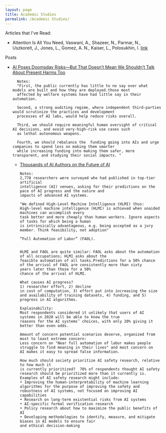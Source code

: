 ```yaml
---
layout: page
title: Academic Studies
permalink: /Academic Studies/
---
```


Articles that I've Read: 
- Attention Is All You Need, Vaswani, A., Shazeer, N., Parmar, N., Uszkoreit, J., Jones, L., Gomez, 
  A. N., Kaiser, L., Polosukhin, I. [link](arXivpreprintarXiv:1706.03762,2017)


Posts
- [AI Poses Doomsday Risks—But That Doesn’t Mean We Shouldn’t Talk About Present Harms Too](https://time.com/6303127/ai-future-danger-present-harms/)

        Notes: 
        "First, the public currently has little to no say over what models are built and how they are deployed.those most 
        affected by welfare systems have had little say in their automation. 
         
        Second, a strong auditing regime, where independent third-parties would scrutinize the practices and development 
        processes of AI labs, would help reduce risks overall. 
  
        Third, we should require meaningful human oversight of critical AI decisions, and avoid very-high-risk use cases such 
        as lethal autonomous weapons. 
  
        Fourth, we should rebalance the  funding going into AIs and urge companies to spend less on making them smarter 
        while increasing funding into making them safer, more transparent, and studying their social impacts. "

  - [Thousands of AI Authors on the Future of AI](https://arxiv.org/abs/2401.02843)

        Notes: 
        2,778 researchers were surveyed who had published in top-tier artificial
        intelligence (AI) venues, asking for their predictions on the pace of AI progress and the nature and
        impacts of advanced AI systems. 
      
        "We defined High-Level Machine Intelligence (HLMI) thus:
        High-level machine intelligence (HLMI) is achieved when unaided machines can accomplish every
        task better and more cheaply than human workers. Ignore aspects of tasks for which being a human
        is intrinsically advantageous, e.g. being accepted as a jury member. Think feasibility, not adoption"
      
        “Full Automation of Labor” (FAOL).
      
        
        HLMI and FAOL are quite similar: FAOL asks about the automation of all occupations; HLMI asks about the
        feasible automation of all tasks.Predictions for a 50% chance of the arrival of FAOL are consistently more than sixty 
        years later than those for a 50%
        chance of the arrival of HLMI. 
        
        What causes AI progress?
        1) researcher effort, 2) decline
        in cost of computation, 3) effort put into increasing the size and availability of training datasets, 4) funding, and 5)
        progress in AI algorithms.
        
        Explainability:
        Most respondents considered it unlikely that users of AI systems in 2028 will be able to know the true
        reasons for the AI systems’ choices, with only 20% giving it better than even odds.
        
        Amount of concern potential scenarios deserve, organized from most to least extreme concern:
        Less concern on "Near full automation of labor makes people struggle to find meaning in their lives" and most concern on 
        AI makes it easy to spread false information. 
        
        How much should society prioritize AI safety research, relative to how much it
        is currently prioritized?  70% of respondents thought AI safety research should be prioritized more than it currently is.
        Examples of AI safety research might include:
        • Improving the human-interpretability of machine learning algorithms for the purpose of improving the safety and robustness of AI systems, not focused on improving AI capabilities
        • Research on long-term existential risks from AI systems
        • AI-specific formal verification research
        • Policy research about how to maximize the public benefits of AI
        • Developing methodologies to identify, measure, and mitigate biases in AI models to ensure fair
        and ethical decision-making



